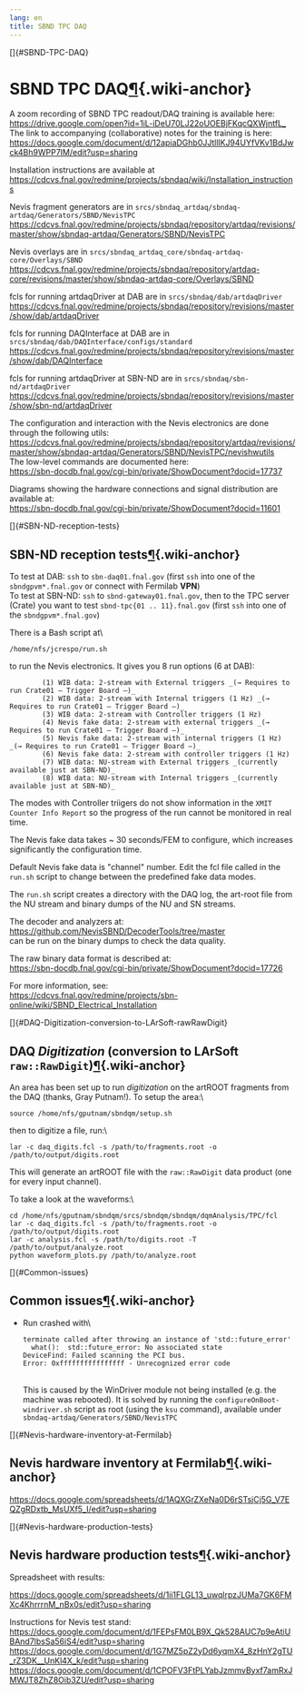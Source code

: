 ```yaml
---
lang: en
title: SBND TPC DAQ
---
```


[]{#SBND-TPC-DAQ}

SBND TPC DAQ[¶](#SBND-TPC-DAQ){.wiki-anchor}
============================================

A zoom recording of SBND TPC readout/DAQ training is available here:\
<https://drive.google.com/open?id=1iL-iDeU70LJ22oUOEBjFKqcQXWjntfL_>\
The link to accompanying (collaborative) notes for the training is
here:\
<https://docs.google.com/document/d/12apiaDGhb0JJtlllKJ94UYfVKv1BdJwck4Bh9WPP7IM/edit?usp=sharing>

Installation instructions are available at\
<https://cdcvs.fnal.gov/redmine/projects/sbndaq/wiki/Installation_instructions>

Nevis fragment generators are in
`srcs/sbndaq_artdaq/sbndaq-artdaq/Generators/SBND/NevisTPC`\
<https://cdcvs.fnal.gov/redmine/projects/sbndaq/repository/artdaq/revisions/master/show/sbndaq-artdaq/Generators/SBND/NevisTPC>

Nevis overlays are in
`srcs/sbndaq_artdaq_core/sbndaq-artdaq-core/Overlays/SBND`\
<https://cdcvs.fnal.gov/redmine/projects/sbndaq/repository/artdaq-core/revisions/master/show/sbndaq-artdaq-core/Overlays/SBND>

fcls for running artdaqDriver at DAB are in
`srcs/sbndaq/dab/artdaqDriver`\
<https://cdcvs.fnal.gov/redmine/projects/sbndaq/repository/revisions/master/show/dab/artdaqDriver>

fcls for running DAQInterface at DAB are in
`srcs/sbndaq/dab/DAQInterface/configs/standard`\
<https://cdcvs.fnal.gov/redmine/projects/sbndaq/repository/revisions/master/show/dab/DAQInterface>

fcls for running artdaqDriver at SBN-ND are in
`srcs/sbndaq/sbn-nd/artdaqDriver`\
<https://cdcvs.fnal.gov/redmine/projects/sbndaq/repository/revisions/master/show/sbn-nd/artdaqDriver>

The configuration and interaction with the Nevis electronics are done
through the following utils:\
<https://cdcvs.fnal.gov/redmine/projects/sbndaq/repository/artdaq/revisions/master/show/sbndaq-artdaq/Generators/SBND/NevisTPC/nevishwutils>\
The low-level commands are documented here:\
<https://sbn-docdb.fnal.gov/cgi-bin/private/ShowDocument?docid=17737>

Diagrams showing the hardware connections and signal distribution are
available at:\
<https://sbn-docdb.fnal.gov/cgi-bin/private/ShowDocument?docid=11601>

[]{#SBN-ND-reception-tests}

SBN-ND reception tests[¶](#SBN-ND-reception-tests){.wiki-anchor}
----------------------------------------------------------------

To test at DAB: `ssh` to `sbn-daq01.fnal.gov` (first `ssh` into one of
the `sbndgpvm*.fnal.gov` or connect with Fermilab **VPN**)\
To test at SBN-ND: `ssh` to `sbnd-gateway01.fnal.gov`, then to the TPC
server (Crate) you want to test `sbnd-tpc{01 .. 11}.fnal.gov` (first
`ssh` into one of the `sbndgpvm*.fnal.gov`)

There is a Bash script at\

    /home/nfs/jcrespo/run.sh

to run the Nevis electronics. It gives you 8 run options (6 at DAB):

            (1) WIB data: 2-stream with External triggers _(→ Requires to run Crate01 – Trigger Board –)_
            (2) WIB data: 2-stream with Internal triggers (1 Hz) _(→ Requires to run Crate01 – Trigger Board –)_
            (3) WIB data: 2-stream with Controller triggers (1 Hz)
            (4) Nevis fake data: 2-stream with external triggers _(→ Requires to run Crate01 – Trigger Board –)_
            (5) Nevis fake data: 2-stream with internal triggers (1 Hz) _(→ Requires to run Crate01 – Trigger Board –)_
            (6) Nevis fake data: 2-stream with controller triggers (1 Hz)
            (7) WIB data: NU-stream with External triggers _(currently available just at SBN-ND)_
            (8) WIB data: NU-stream with Internal triggers _(currently available just at SBN-ND)_

The modes with Controller triigers do not show information in the
`XMIT Counter Info Report` so the progress of the run cannot be
monitored in real time.

The Nevis fake data takes \~ 30 seconds/FEM to configure, which
increases significantly the configuration time.

Default Nevis fake data is "channel" number. Edit the fcl file called in
the `run.sh` script to change between the predefined fake data modes.

The `run.sh` script creates a directory with the DAQ log, the art-root
file from the NU stream and binary dumps of the NU and SN streams.

The decoder and analyzers at:\
<https://github.com/NevisSBND/DecoderTools/tree/master>\
can be run on the binary dumps to check the data quality.

The raw binary data format is described at:\
<https://sbn-docdb.fnal.gov/cgi-bin/private/ShowDocument?docid=17726>

For more information, see:\
<https://cdcvs.fnal.gov/redmine/projects/sbn-online/wiki/SBND_Electrical_Installation>

[]{#DAQ-Digitization-conversion-to-LArSoft-rawRawDigit}

DAQ *Digitization* (conversion to LArSoft `raw::RawDigit`)[¶](#DAQ-Digitization-conversion-to-LArSoft-rawRawDigit){.wiki-anchor}
--------------------------------------------------------------------------------------------------------------------------------

An area has been set up to run *digitization* on the artROOT fragments
from the DAQ (thanks, Gray Putnam!). To setup the area:\

    source /home/nfs/gputnam/sbndqm/setup.sh

then to digitize a file, run:\

    lar -c daq_digits.fcl -s /path/to/fragments.root -o /path/to/output/digits.root

This will generate an artROOT file with the `raw::RawDigit` data product
(one for every input channel).

To take a look at the waveforms:\

    cd /home/nfs/gputnam/sbndqm/srcs/sbndqm/sbndqm/dqmAnalysis/TPC/fcl
    lar -c daq_digits.fcl -s /path/to/fragments.root -o /path/to/output/digits.root
    lar -c analysis.fcl -s /path/to/digits.root -T /path/to/output/analyze.root
    python waveform_plots.py /path/to/analyze.root

[]{#Common-issues}

Common issues[¶](#Common-issues){.wiki-anchor}
----------------------------------------------

-   Run crashed with\

        terminate called after throwing an instance of 'std::future_error'
          what():  std::future_error: No associated state
        DeviceFind: Failed scanning the PCI bus.
        Error: 0xffffffffffffffff - Unrecognized error code

    \
    This is caused by the WinDriver module not being installed (e.g. the
    machine was rebooted). It is solved by running the
    `configureOnBoot-windriver.sh` script as root (using the `ksu`
    command), available under `sbndaq-artdaq/Generators/SBND/NevisTPC`

[]{#Nevis-hardware-inventory-at-Fermilab}

Nevis hardware inventory at Fermilab[¶](#Nevis-hardware-inventory-at-Fermilab){.wiki-anchor}
--------------------------------------------------------------------------------------------

<https://docs.google.com/spreadsheets/d/1AQXGrZXeNa0D6rSTsjCj5G_V7EQZgRDxtb_MsUXf5_I/edit?usp=sharing>

[]{#Nevis-hardware-production-tests}

Nevis hardware production tests[¶](#Nevis-hardware-production-tests){.wiki-anchor}
----------------------------------------------------------------------------------

Spreadsheet with results:

<https://docs.google.com/spreadsheets/d/1ii1FLGL13_uwqlrpzJUMa7GK6FMXc4KhrrrnM_nBx0s/edit?usp=sharing>

Instructions for Nevis test stand:\
<https://docs.google.com/document/d/1FEPsFM0LB9X_Qk528AUC7p9eAtiUBAnd7lbsSa56iS4/edit?usp=sharing>\
<https://docs.google.com/document/d/1G7MZ5pZ2yDd6yqmX4_8zHnY2gTU_rZ3DK__UnKl4X_k/edit?usp=sharing>\
<https://docs.google.com/document/d/1CPOFV3FtPLYabJzmmvByxf7amRxJMWJT8ZhZ8Oib3ZU/edit?usp=sharing>
